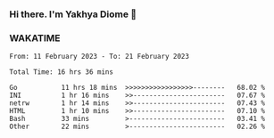 ### Hi there. I'm Yakhya Diome 👋

### WAKATIME
<!--START_SECTION:waka-->

```text
From: 11 February 2023 - To: 21 February 2023

Total Time: 16 hrs 36 mins

Go           11 hrs 18 mins  >>>>>>>>>>>>>>>>>--------   68.02 %
INI          1 hr 16 mins    >>-----------------------   07.67 %
netrw        1 hr 14 mins    >>-----------------------   07.43 %
HTML         1 hr 10 mins    >>-----------------------   07.10 %
Bash         33 mins         >------------------------   03.41 %
Other        22 mins         >------------------------   02.26 %
```

<!--END_SECTION:waka-->
